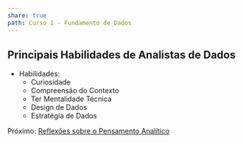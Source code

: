 ```yaml
---
share: true
path: Curso 1 - Fundamento de Dados
---
```

## Principais Habilidades de Analistas de Dados
- Habilidades:
	- Curiosidade
	- Compreensão do Contexto
	- Ter Mentalidade Técnica
	- Design de Dados
	- Estratégia de Dados

Próximo: [Reflexões sobre o Pensamento Analítico](./Reflex%C3%B5es%20sobre%20o%20Pensamento%20Anal%C3%ADtico.md)

